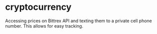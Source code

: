 # cryptocurrency
Accessing prices on Bittrex API and texting them to a private cell phone number. This allows for easy tracking.
